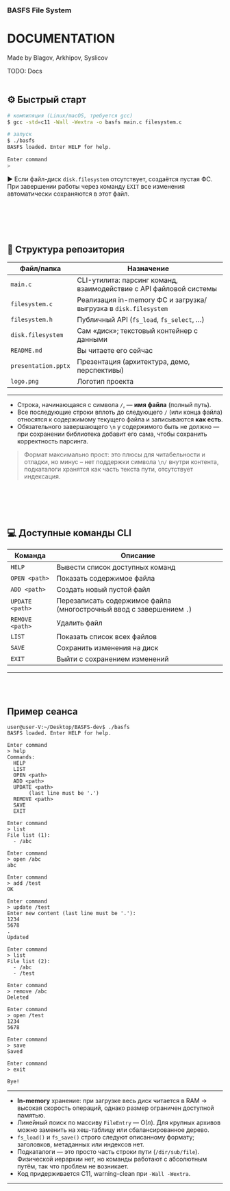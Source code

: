 ### BASFS File System

# DOCUMENTATION

Made by Blagov, Arkhipov, Syslicov

TODO: Docs
<br><br>

## ⚙️ Быстрый старт

```bash
# компиляция (Linux/macOS, требуется gcc)
$ gcc -std=c11 -Wall -Wextra -o basfs main.c filesystem.c

# запуск
$ ./basfs
BASFS loaded. Enter HELP for help.

Enter command
> 
```

▶️ Если файл-диск `disk.filesystem` отсутствует, создаётся пустая ФС.
При завершении работы через команду `EXIT` все изменения автоматически
сохраняются в этот файл.

<br><br>
---
## 📂 Структура репозитория

| Файл/папка         | Назначение                                                        |
|--------------------|-------------------------------------------------------------------|
| `main.c`           | CLI-утилита: парсинг команд, взаимодействие с API файловой системы|
| `filesystem.c`     | Реализация in-memory ФС и загрузка/выгрузка в `disk.filesystem`   |
| `filesystem.h`     | Публичный API (`fs_load`, `fs_select`, …)                         |
| `disk.filesystem`  | Сам «диск»; текстовый контейнер с данными                        |
| `README.md`        | Вы читаете его сейчас                                            |
| `presentation.pptx`| Презентация (архитектура, демо, перспективы)                     |
| `logo.png`         | Логотип проекта                                                  |

---
* Строка, начинающаяся с символа `/`, — **имя файла** (полный путь).
* Все последующие строки вплоть до следующего `/` (или конца файла)
  относятся к содержимому текущего файла и записываются **как есть**.
* Обязательного завершающего `\n` у содержимого быть не должно — при
  сохранении библиотека добавит его сама, чтобы сохранить корректность парсинга.

> Формат максимально прост: это плюсы для читабельности и отладки, но минус –
> нет поддержки символа `\n/` внутри контента, подкаталоги хранятся как часть
> текста пути, отсутствует индексация.

<br><br>
---
## 💻 Доступные команды CLI
| Команда | Описание 
|---------|----------
| `HELP` | Вывести список доступных команд 
| `OPEN <path>` | Показать содержимое файла 
| `ADD <path>` | Создать новый пустой файл 
| `UPDATE <path>` | Перезаписать содержимое файла (многострочный ввод с завершением `.`) 
| `REMOVE <path>` | Удалить файл 
| `LIST` | Показать список всех файлов
| `SAVE` | Сохранить изменения на диск
| `EXIT` | Выйти с сохранением изменений

---
<br><br>

## Пример сеанса


```shell
user@user-V:~/Desktop/BASFS-dev$ ./basfs
BASFS loaded. Enter HELP for help.

Enter command
> help
Commands:
  HELP
  LIST
  OPEN <path>
  ADD <path>
  UPDATE <path>
       (last line must be '.')
  REMOVE <path>
  SAVE
  EXIT

Enter command
> list
File list (1):
  - /abc

Enter command
> open /abc
abc

Enter command
> add /test       
OK

Enter command
> update /test
Enter new content (last line must be '.'):
1234
5678
.
Updated

Enter command
> list
File list (2):
  - /abc
  - /test

Enter command
> remove /abc       
Deleted

Enter command
> open /test
1234
5678

Enter command
> save
Saved

Enter command
> exit

Bye!
```

---
* **In-memory** хранение: при загрузке весь диск читается в RAM → высокая
  скорость операций, однако размер ограничен доступной памятью.
* Линейный поиск по массиву `FileEntry` — O(_n_). Для крупных архивов можно
  заменить на хеш-таблицу или сбалансированное дерево.
* `fs_load()` и `fs_save()` строго следуют описанному формату;
  заголовков, метаданных или индексов нет.
* Подкаталоги — это просто часть строки пути (`/dir/sub/file`). Физической
  иерархии нет, но команды работают с абсолютным путём, так что проблем не возникает.
* Код придерживается C11, warning-clean при `-Wall -Wextra`.

---
